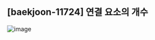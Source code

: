 ## [baekjoon-11724] 연결 요소의 개수

![image](https://user-images.githubusercontent.com/22045163/96466954-632fb580-1265-11eb-8b38-670c7276869b.png)

